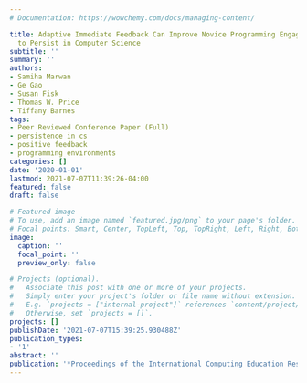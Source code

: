 ```yaml
---
# Documentation: https://wowchemy.com/docs/managing-content/

title: Adaptive Immediate Feedback Can Improve Novice Programming Engagement and Intention
  to Persist in Computer Science
subtitle: ''
summary: ''
authors:
- Samiha Marwan
- Ge Gao
- Susan Fisk
- Thomas W. Price
- Tiffany Barnes
tags:
- Peer Reviewed Conference Paper (Full)
- persistence in cs
- positive feedback
- programming environments
categories: []
date: '2020-01-01'
lastmod: 2021-07-07T11:39:26-04:00
featured: false
draft: false

# Featured image
# To use, add an image named `featured.jpg/png` to your page's folder.
# Focal points: Smart, Center, TopLeft, Top, TopRight, Left, Right, BottomLeft, Bottom, BottomRight.
image:
  caption: ''
  focal_point: ''
  preview_only: false

# Projects (optional).
#   Associate this post with one or more of your projects.
#   Simply enter your project's folder or file name without extension.
#   E.g. `projects = ["internal-project"]` references `content/project/deep-learning/index.md`.
#   Otherwise, set `projects = []`.
projects: []
publishDate: '2021-07-07T15:39:25.930488Z'
publication_types:
- '1'
abstract: ''
publication: '*Proceedings of the International Computing Education Research Conference*'
---
```

